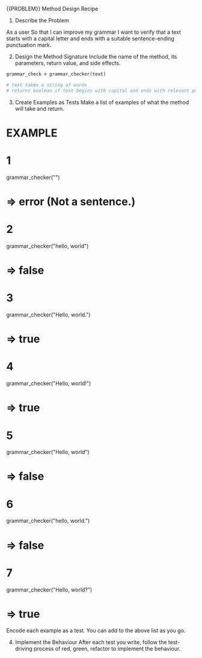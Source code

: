 
{{PROBLEM}} Method Design Recipe
1. Describe the Problem

As a user
So that I can improve my grammar
I want to verify that a text starts with a capital letter and ends with a suitable sentence-ending punctuation mark.

2. Design the Method Signature
Include the name of the method, its parameters, return value, and side effects.

```ruby 
grammar_check = grammar_checker(text)

# text takes a string of words
# returns boolean if text begins with capital and ends with relevant punctuation or not.
```

3. Create Examples as Tests
Make a list of examples of what the method will take and return.

# EXAMPLE

# 1
grammar_checker("")
# => error (Not a sentence.)

# 2 
grammar_checker("hello, world")
# => false

# 3
grammar_checker("Hello, world.")
# => true

# 4
grammar_checker("Hello, world!")
# => true

# 5
grammar_checker("Hello, world")
# => false

# 6
grammar_checker("hello, world.")
# => false

# 7
grammar_checker("Hello, world?")
# => true

Encode each example as a test. You can add to the above list as you go.

4. Implement the Behaviour
After each test you write, follow the test-driving process of red, green, refactor to implement the behaviour.